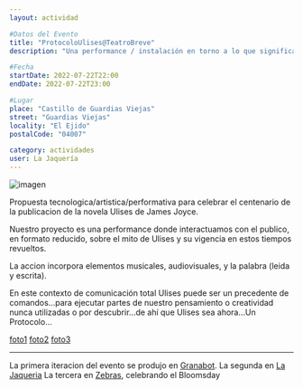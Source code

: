 ```yaml
---
layout: actividad

#Datos del Evento
title: "ProtocoloUlises@TeatroBreve"
description: "Una performance / instalación en torno a lo que significa la lectura"

#Fecha
startDate: 2022-07-22T22:00
endDate: 2022-07-22T23:00

#Lugar
place: "Castillo de Guardias Viejas"
street: "Guardias Viejas"
locality: "El Ejido"
postalCode: "04007"

category: actividades
user: La Jaquería
---
```


![imagen](https://lajaqueria.org/recursos/aGenteUlises/cartel_bloomsday.jpg)


Propuesta tecnologica/artistica/performativa para celebrar el centenario de la publicacion de la novela Ulises de James Joyce. 

Nuestro proyecto es una performance donde interactuamos con el publico, en formato reducido, sobre el mito de Ulises y su vigencia en estos tiempos revueltos.

La accion incorpora elementos musicales, audiovisuales, y la palabra (leida y escrita). 

En este contexto de comunicación total Ulises puede ser un precedente de
comandos…para ejecutar partes de nuestro pensamiento o creatividad nunca
utilizadas o por descubrir…de ahí que Ulises sea ahora…Un Protocolo…

[foto1](https://lajaqueria.org/recursos/aGenteUlises/ulis_01.jpg)
[foto2](https://lajaqueria.org/recursos/aGenteUlises/ulis_02.jpg)
[foto3](https://lajaqueria.org/recursos/aGenteUlises/ulis_03.jpg)

---

La primera iteracion del evento se produjo en [Granabot](https://lajaqueria.org/actividades/2022/04/28/protocolo-ulises-granabot.html).
La segunda en [La Jaqueria](https://lajaqueria.org/actividades/2022/04/28/protocolo-ulises-granabot.html)
La tercera en [Zebras](https://lajaqueria.org/actividades/2022/06/16/protocolo-ulises-bloomsday.html), celebrando el Bloomsday

